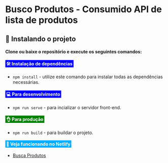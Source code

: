 # Busco Produtos - Consumido API de lista de produtos

## 🤖 Instalando o projeto

#### Clone ou baixe o repositório e execute os seguintes comandos:

#### <span style="padding: 3px 3px; background: blue; color: #fff;">🛠 Instalação de dependências</span>

- `npm install` - utilize este comando para instalar todas as dependências necessárias.

#### <span style="padding: 3px 3px; background: blue; color: #fff;">💻 Para desenvolvimento</span>

- `npm run serve` - para incializar o servidor front-end.

#### <span style="padding: 3px 3px; background: green; color: #fff;">👌 Para produção</span>
- `npm run build` - para buildar o projeto.

#### <span style="padding: 3px 3px; background: #00aeff; color: #fff;">🔗 Veja funcionando no Netlify</span>
- [Busca Produtos](https://busca-produtos-rm.netlify.app)
